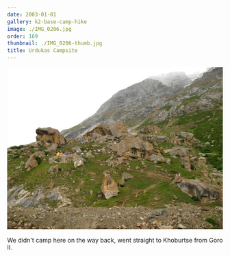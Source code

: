 ```yaml
---
date: 2003-01-01
gallery: k2-base-camp-hike
image: ./IMG_0206.jpg
order: 169
thumbnail: ./IMG_0206-thumb.jpg
title: Urdukas Campsite
---
```


![Urdukas Campsite](./IMG_0206.jpg)

We didn't camp here on the way back, went straight to Khoburtse from Goro II.